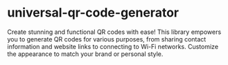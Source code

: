 # universal-qr-code-generator
Create stunning and functional QR codes with ease! This library empowers you to generate QR codes for various purposes, from sharing contact information and website links to connecting to Wi-Fi networks. Customize the appearance to match your brand or personal style.
